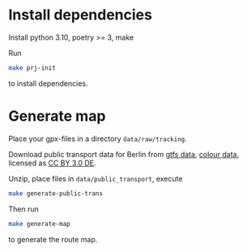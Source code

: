 # Install dependencies
Install python 3.10, poetry >= 3, make

Run
```bash
make prj-init
```
to install dependencies.

# Generate map
Place your gpx-files in a directory `data/raw/tracking`.

Download public transport data for Berlin from
[gtfs data](https://daten.berlin.de/datensaetze/vbb-fahrplandaten-gtfs), [colour data](https://daten.berlin.de/datensaetze/vbb-linienfarben), licensed as [CC BY 3.0 DE](https://creativecommons.org/licenses/by/3.0/de/).

Unzip, place files in `data/public_transport`, execute
```bash
make generate-public-trans
```
Then run
```bash
make generate-map
```
to generate the route map.
